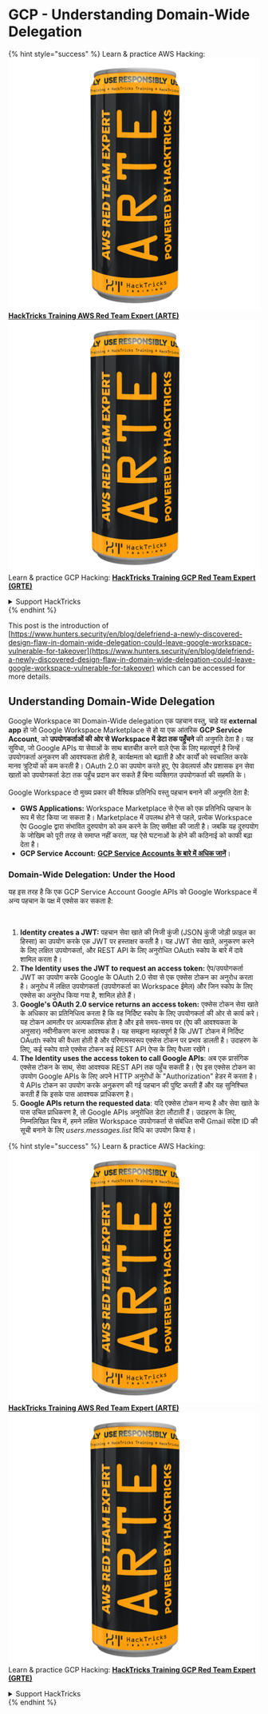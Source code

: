 # GCP - Understanding Domain-Wide Delegation

{% hint style="success" %}
Learn & practice AWS Hacking:<img src="../../../.gitbook/assets/image (1) (1) (1).png" alt="" data-size="line">[**HackTricks Training AWS Red Team Expert (ARTE)**](https://training.hacktricks.xyz/courses/arte)<img src="../../../.gitbook/assets/image (1) (1) (1).png" alt="" data-size="line">\
Learn & practice GCP Hacking: <img src="../../../.gitbook/assets/image (2).png" alt="" data-size="line">[**HackTricks Training GCP Red Team Expert (GRTE)**<img src="../../../.gitbook/assets/image (2).png" alt="" data-size="line">](https://training.hacktricks.xyz/courses/grte)

<details>

<summary>Support HackTricks</summary>

* Check the [**subscription plans**](https://github.com/sponsors/carlospolop)!
* **Join the** 💬 [**Discord group**](https://discord.gg/hRep4RUj7f) or the [**telegram group**](https://t.me/peass) or **follow** us on **Twitter** 🐦 [**@hacktricks\_live**](https://twitter.com/hacktricks_live)**.**
* **Share hacking tricks by submitting PRs to the** [**HackTricks**](https://github.com/carlospolop/hacktricks) and [**HackTricks Cloud**](https://github.com/carlospolop/hacktricks-cloud) github repos.

</details>
{% endhint %}

This post is the introduction of [https://www.hunters.security/en/blog/delefriend-a-newly-discovered-design-flaw-in-domain-wide-delegation-could-leave-google-workspace-vulnerable-for-takeover](https://www.hunters.security/en/blog/delefriend-a-newly-discovered-design-flaw-in-domain-wide-delegation-could-leave-google-workspace-vulnerable-for-takeover) which can be accessed for more details.

## **Understanding Domain-Wide Delegation**

Google Workspace का Domain-Wide delegation एक पहचान वस्तु, चाहे वह **external app** हो जो Google Workspace Marketplace से हो या एक आंतरिक **GCP Service Account**, को **उपयोगकर्ताओं की ओर से Workspace में डेटा तक पहुँचने** की अनुमति देता है। यह सुविधा, जो Google APIs या सेवाओं के साथ बातचीत करने वाले ऐप्स के लिए महत्वपूर्ण है जिन्हें उपयोगकर्ता अनुकरण की आवश्यकता होती है, कार्यक्षमता को बढ़ाती है और कार्यों को स्वचालित करके मानव त्रुटियों को कम करती है। OAuth 2.0 का उपयोग करते हुए, ऐप डेवलपर्स और प्रशासक इन सेवा खातों को उपयोगकर्ता डेटा तक पहुँच प्रदान कर सकते हैं बिना व्यक्तिगत उपयोगकर्ता की सहमति के।\
\
Google Workspace दो मुख्य प्रकार की वैश्विक प्रतिनिधि वस्तु पहचान बनाने की अनुमति देता है:

* **GWS Applications:** Workspace Marketplace से ऐप्स को एक प्रतिनिधि पहचान के रूप में सेट किया जा सकता है। Marketplace में उपलब्ध होने से पहले, प्रत्येक Workspace ऐप Google द्वारा संभावित दुरुपयोग को कम करने के लिए समीक्षा की जाती है। जबकि यह दुरुपयोग के जोखिम को पूरी तरह से समाप्त नहीं करता, यह ऐसे घटनाओं के होने की कठिनाई को काफी बढ़ा देता है।
* **GCP Service Account:** [**GCP Service Accounts के बारे में अधिक जानें**](../gcp-basic-information/#service-accounts)।

### **Domain-Wide Delegation: Under the Hood**

यह इस तरह है कि एक GCP Service Account Google APIs को Google Workspace में अन्य पहचान के पक्ष में एक्सेस कर सकता है:

<figure><img src="../../../.gitbook/assets/image (58).png" alt=""><figcaption></figcaption></figure>

1. **Identity creates a JWT:** पहचान सेवा खाते की निजी कुंजी (JSON कुंजी जोड़ी फ़ाइल का हिस्सा) का उपयोग करके एक JWT पर हस्ताक्षर करती है। यह JWT सेवा खाते, अनुकरण करने के लिए लक्षित उपयोगकर्ता, और REST API के लिए अनुरोधित OAuth स्कोप के बारे में दावे शामिल करता है।
2. **The Identity uses the JWT to request an access token:** ऐप/उपयोगकर्ता JWT का उपयोग करके Google के OAuth 2.0 सेवा से एक एक्सेस टोकन का अनुरोध करता है। अनुरोध में लक्षित उपयोगकर्ता (उपयोगकर्ता का Workspace ईमेल) और जिन स्कोप के लिए एक्सेस का अनुरोध किया गया है, शामिल होते हैं।
3. **Google's OAuth 2.0 service returns an access token:** एक्सेस टोकन सेवा खाते के अधिकार का प्रतिनिधित्व करता है कि वह निर्दिष्ट स्कोप के लिए उपयोगकर्ता की ओर से कार्य करे। यह टोकन आमतौर पर अल्पकालिक होता है और इसे समय-समय पर (ऐप की आवश्यकता के अनुसार) नवीनीकरण करना आवश्यक है। यह समझना महत्वपूर्ण है कि JWT टोकन में निर्दिष्ट OAuth स्कोप की वैधता होती है और परिणामस्वरूप एक्सेस टोकन पर प्रभाव डालती है। उदाहरण के लिए, कई स्कोप वाले एक्सेस टोकन कई REST API ऐप्स के लिए वैधता रखेंगे।
4. **The Identity uses the access token to call Google APIs**: अब एक प्रासंगिक एक्सेस टोकन के साथ, सेवा आवश्यक REST API तक पहुँच सकती है। ऐप इस एक्सेस टोकन का उपयोग Google APIs के लिए अपने HTTP अनुरोधों के "Authorization" हेडर में करता है। ये APIs टोकन का उपयोग करके अनुकरण की गई पहचान की पुष्टि करती हैं और यह सुनिश्चित करती हैं कि इसके पास आवश्यक प्राधिकरण है।
5. **Google APIs return the requested data**: यदि एक्सेस टोकन मान्य है और सेवा खाते के पास उचित प्राधिकरण है, तो Google APIs अनुरोधित डेटा लौटाती हैं। उदाहरण के लिए, निम्नलिखित चित्र में, हमने लक्षित Workspace उपयोगकर्ता से संबंधित सभी Gmail संदेश ID की सूची बनाने के लिए _users.messages.list_ विधि का उपयोग किया है।

{% hint style="success" %}
Learn & practice AWS Hacking:<img src="../../../.gitbook/assets/image (1) (1) (1).png" alt="" data-size="line">[**HackTricks Training AWS Red Team Expert (ARTE)**](https://training.hacktricks.xyz/courses/arte)<img src="../../../.gitbook/assets/image (1) (1) (1).png" alt="" data-size="line">\
Learn & practice GCP Hacking: <img src="../../../.gitbook/assets/image (2).png" alt="" data-size="line">[**HackTricks Training GCP Red Team Expert (GRTE)**<img src="../../../.gitbook/assets/image (2).png" alt="" data-size="line">](https://training.hacktricks.xyz/courses/grte)

<details>

<summary>Support HackTricks</summary>

* Check the [**subscription plans**](https://github.com/sponsors/carlospolop)!
* **Join the** 💬 [**Discord group**](https://discord.gg/hRep4RUj7f) or the [**telegram group**](https://t.me/peass) or **follow** us on **Twitter** 🐦 [**@hacktricks\_live**](https://twitter.com/hacktricks_live)**.**
* **Share hacking tricks by submitting PRs to the** [**HackTricks**](https://github.com/carlospolop/hacktricks) and [**HackTricks Cloud**](https://github.com/carlospolop/hacktricks-cloud) github repos.

</details>
{% endhint %}
